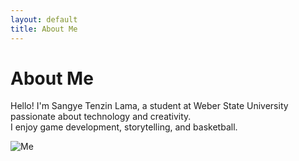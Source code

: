```yaml
---
layout: default
title: About Me
---
```


# About Me

Hello! I'm Sangye Tenzin Lama, a student at Weber State University passionate about technology and creativity.  
I enjoy game development, storytelling, and basketball.

![Me](assets/images/DSC_3531.JPG)


